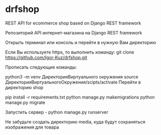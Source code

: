 # drfshop
REST API for ecommerce shop based on Django REST framework

Репозиторий API интернет-магазина на Django REST framework

Открыть терминал или консоль и перейти в нужную Вам директорию

Если Вы используете https, то выполнить команду: git clone https://github.com/Igor-Kuz/drfshop.git

Прописать следующие команды:


python3 -m venv ДиректорияВиртуального окружения
source ДиректорияВиртуальногоОкружения/scipts/activate
Перейти в директорию shop

pip install -r requirements.txt
python manage.py makemigrations
python manage.py migrate


Запустить сервер - python manage.py runserver

Не забудьте создать директорию media, куда будут сохраняться изображения для товара
